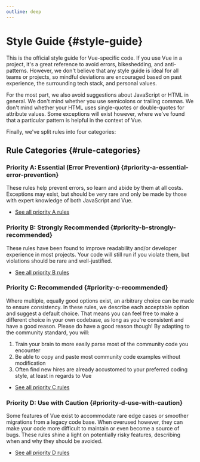```yaml
---
outline: deep
---
```


# Style Guide {#style-guide}

This is the official style guide for Vue-specific code. If you use Vue in a project, it's a great reference to avoid errors, bikeshedding, and anti-patterns. However, we don't believe that any style guide is ideal for all teams or projects, so mindful deviations are encouraged based on past experience, the surrounding tech stack, and personal values.

For the most part, we also avoid suggestions about JavaScript or HTML in general. We don't mind whether you use semicolons or trailing commas. We don't mind whether your HTML uses single-quotes or double-quotes for attribute values. Some exceptions will exist however, where we've found that a particular pattern is helpful in the context of Vue.

Finally, we've split rules into four categories:

## Rule Categories {#rule-categories}

### Priority A: Essential (Error Prevention) {#priority-a-essential-error-prevention}

These rules help prevent errors, so learn and abide by them at all costs. Exceptions may exist, but should be very rare and only be made by those with expert knowledge of both JavaScript and Vue.

- [See all priority A rules](./rules-essential)

### Priority B: Strongly Recommended {#priority-b-strongly-recommended}

These rules have been found to improve readability and/or developer experience in most projects. Your code will still run if you violate them, but violations should be rare and well-justified.

- [See all priority B rules](./rules-strongly-recommended)

### Priority C: Recommended {#priority-c-recommended}

Where multiple, equally good options exist, an arbitrary choice can be made to ensure consistency. In these rules, we describe each acceptable option and suggest a default choice. That means you can feel free to make a different choice in your own codebase, as long as you're consistent and have a good reason. Please do have a good reason though! By adapting to the community standard, you will:

1. Train your brain to more easily parse most of the community code you encounter
2. Be able to copy and paste most community code examples without modification
3. Often find new hires are already accustomed to your preferred coding style, at least in regards to Vue

- [See all priority C rules](./rules-recommended)

### Priority D: Use with Caution {#priority-d-use-with-caution}

Some features of Vue exist to accommodate rare edge cases or smoother migrations from a legacy code base. When overused however, they can make your code more difficult to maintain or even become a source of bugs. These rules shine a light on potentially risky features, describing when and why they should be avoided.

- [See all priority D rules](./rules-use-with-caution)

